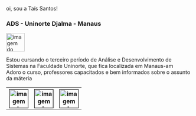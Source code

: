 oi, sou a Taís Santos!

<h3>ADS - Uninorte Djalma - Manaus</h3>

<img src="https://encrypted-tbn0.gstatic.com/images?q=tbn:ANd9GcRIBz0Bb97qJ3hwgfDwxh8xKXuF0cSknyh9najx4ARTsejRDEbu0KPNq6NL9yzocC47AY4&usqp=CAU"
  alt="imagem do google"
  width="50px"
  height="50px"
  />

<p>Estou cursando o terceiro período de Análise e Desenvolvimento de Sistemas na Faculdade Uninorte, que fica localizada em Manaus-am<br>Adoro o curso, professores capacitados e bem informados sobre o assunto da máteria</p>

<table>
  <tr>
    <th>
    <img src="https://images.sftcdn.net/images/t_app-icon-m/p/917c77e8-96d1-11e6-8453-00163ed833e7/3780880766/mysql-com-icon.png"
    alt="imagem do google"
    width="50px"
    height="50px"
    style= "border:1px solid black;"
  />
    </th>
    <th>
    <img src="https://encrypted-tbn0.gstatic.com/images?q=tbn:ANd9GcRiJNnjZv36ijogi3aM_xcSMy26_QeOWrVmJQ&s"
    alt="imagem do google"
    width="50px"
    height="50px"
    style= "border:1px solid black;"
  />
    </th>
    <th>
    <img src="https://www.rlogical.com/wp-content/uploads/2023/03/icon-botsrap-1.webp"
    alt="imagem do google"
    width="50px"
    height="50px"
    style= "border:1px solid black;"
  />
    </th>

      
    
</table>

 

  


